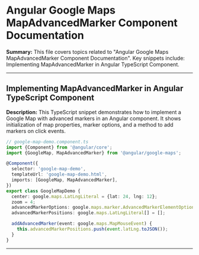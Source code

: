 # Angular Google Maps MapAdvancedMarker Component Documentation

**Summary:** This file covers topics related to "Angular Google Maps MapAdvancedMarker Component Documentation". Key snippets include: Implementing MapAdvancedMarker in Angular TypeScript Component.

---

## Implementing MapAdvancedMarker in Angular TypeScript Component

**Description:** This TypeScript snippet demonstrates how to implement a Google Map with advanced markers in an Angular component. It shows initialization of map properties, marker options, and a method to add markers on click events.

```typescript
// google-map-demo.component.ts
import {Component} from '@angular/core';
import {GoogleMap, MapAdvancedMarker} from '@angular/google-maps';

@Component({
  selector: 'google-map-demo',
  templateUrl: 'google-map-demo.html',
  imports: [GoogleMap, MapAdvancedMarker],
})
export class GoogleMapDemo {
  center: google.maps.LatLngLiteral = {lat: 24, lng: 12};
  zoom = 4;
  advancedMarkerOptions: google.maps.marker.AdvancedMarkerElementOptions = {gmpDraggable: false};
  advancedMarkerPositions: google.maps.LatLngLiteral[] = [];

  addAdvancedMarker(event: google.maps.MapMouseEvent) {
    this.advancedMarkerPositions.push(event.latLng.toJSON());
  }
}
```

---
